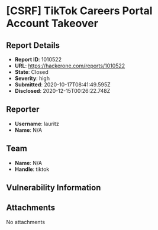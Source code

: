 # [CSRF] TikTok Careers Portal Account Takeover

## Report Details
- **Report ID**: 1010522
- **URL**: https://hackerone.com/reports/1010522
- **State**: Closed
- **Severity**: high
- **Submitted**: 2020-10-17T08:41:49.595Z
- **Disclosed**: 2020-12-15T00:26:22.748Z

## Reporter
- **Username**: lauritz
- **Name**: N/A

## Team
- **Name**: N/A
- **Handle**: tiktok

## Vulnerability Information


## Attachments
No attachments
